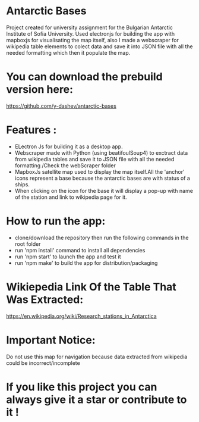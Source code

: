 # Antarctic Bases
Project created for university assignment for the Bulgarian Antarctic Institute of Sofia University.
Used electronjs for building the app with mapboxjs for visualisating the map itself, also I made a webscraper for wikipedia table elements to colect data and save it into JSON file with all the needed formatting which then it  populate the map.

# You can download the prebuild version here: 
https://github.com/y-dashev/antarctic-bases

# Features :
- ELectron Js for building it as a desktop app.
- Webscraper made with Python (using beatifoulSoup4) to exctract data from wikipedia tables and save it to JSON file with all the needed formatting /Check the webScraper folder
- MapboxJs satellite map used to display the map itself.All the 'anchor' icons represent a base  because the antarctic bases are with status of a ships.
- When clicking on the icon for the base it will display a pop-up with name of the station and link to wikipedia page for it.


# How to run the app:
- clone/download the repository then run the following commands in the root folder
- run 'npm install' command to install all dependencies
- run 'npm start' to launch the app and test it
- run 'npm make' to build the app for distribution/packaging

# Wikiepedia Link Of the Table That Was Extracted:
https://en.wikipedia.org/wiki/Research_stations_in_Antarctica


# Important Notice:
Do not use this map for navigation because data extracted from wikipedia could be incorrect/incomplete

# If you like this project you can always give it a star or contribute to it !
